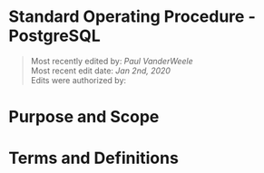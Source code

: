 # Standard Operating Procedure - PostgreSQL

>Most recently edited by: *Paul VanderWeele*  
>Most recent edit date: *Jan 2nd, 2020*  
>Edits were authorized by:  

# Purpose and Scope

# Terms and Definitions
